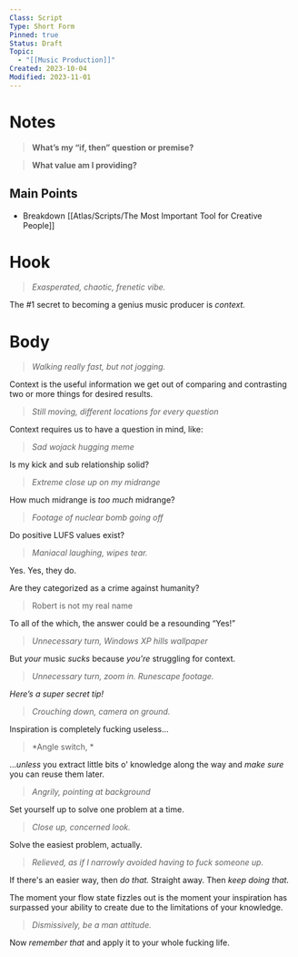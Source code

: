 ```yaml
---
Class: Script
Type: Short Form
Pinned: true
Status: Draft
Topic:
  - "[[Music Production]]"
Created: 2023-10-04
Modified: 2023-11-01
---
```


# Notes

> **What’s my “if, then” question or premise?**

> **What value am I providing?**

## Main Points

- Breakdown [[Atlas/Scripts/The Most Important Tool for Creative People]]

# Hook

> *Exasperated, chaotic, frenetic vibe.*

The #1 secret to becoming a genius music producer is *context.*

# Body

> *Walking really fast, but not jogging.*

Context is the useful information we get out of comparing and contrasting two or more things for desired results.

> *Still moving, different locations for every question*

Context requires us to have a question in mind, like:

> *Sad wojack hugging meme*

Is my kick and sub relationship solid?

> *Extreme close up on my midrange*

How much midrange is *too much* midrange?

> *Footage of nuclear bomb going off*

Do positive LUFS values exist?

> *Maniacal laughing, wipes tear.*

Yes. Yes, they do.

Are they categorized as a crime against humanity?

> Robert is not my real name

To all of the which, the answer could be a resounding “Yes!”

> *Unnecessary turn, Windows XP hills wallpaper*

But *your* music *sucks* because *you're* struggling for context.

> *Unnecessary turn, zoom in. Runescape footage.*

*Here’s a super secret tip!*

> *Crouching down, camera on ground.*

Inspiration is completely fucking useless…

> *Angle switch, *

…*unless* you extract little bits o' knowledge along the way and *make sure* you can reuse them later.

> *Angrily, pointing at background*

Set yourself up to solve one problem at a time.

> *Close up, concerned look.*

Solve the easiest problem, actually.

> *Relieved, as if I narrowly avoided having to fuck someone up.*

If there's an easier way, then *do that.* Straight away. Then *keep doing that.*

The moment your flow state fizzles out is the moment your inspiration has surpassed your ability to create due to the limitations of your knowledge.

> *Dismissively, be a man attitude.*

Now *remember that* and apply it to your whole fucking life.
